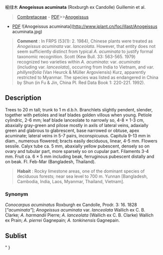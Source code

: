 榆绿木 **Anogeissus acuminata** (Roxburgh ex Candolle) Guillemin et al.

> [Combretaceae](http://www.iplant.cn/info/Combretaceae?t=foc) - [PDF](http://www.iplant.cn/foc/pdf/Combretaceae.pdf)>>[Anogeissus](http://www.iplant.cn/info/Anogeissus?t=foc)
 - [PDF](http://www.iplant.cn/foc/pdf/Anogeissus.pdf)
![Anogeissus acuminata](http://www.iplant.cn/foc/illast/Anogeissus acuminata.jpg)

> **Comment** : 
> In FRPS (53(1): 2. 1984), Chinese plants were treated as *Anogeissus acuminata* var. *lanceolata*. However, that entity does not seem sufficiently distinct from typical *A. acuminata* to justify formal taxonomic recognition. Scott (Kew Bull. 33: 563-565. 1979) recognized two varieties within *A. acuminata*: var. *acuminata* (including var. *lanceolata*), occurring from India to Vietnam, and var. *phillyreifolia* (Van Heurck & Müller Argoviensis) Kurz, apparently restricted to Myanmar. The species was listed as endangered in China by Shun (in Fu & Jin, China Pl. Red Data Book 1: 220-221. 1992).

## Description

Trees to 20 m tall; trunk to 1 m d.b.h. Branchlets slightly pendent, slender, together with petioles and leaf blades golden villous when young. Petiole cylindric, 2-6 mm; leaf blade lanceolate to narrowly so, 4-8 × 1-3 cm, abaxially gray-green and pilose mostly in axils of lateral veins, adaxially green and glabrous to glabrescent, base narrowed or obtuse, apex acuminate; lateral veins in 5-7 pairs, inconspicuous. Capitula 9-13 mm in diam., numerous flowered; bracts easily deciduous, linear, 4-5 mm. Flowers sessile. Calyx tube ca. 5 mm, abaxially yellow pubescent, densely so on ovary and tubular part, more sparsely so on cupular part. Filaments 3-4 mm. Fruit ca. 6 × 5 mm including beak, ferruginous pubescent distally and on beak. Fl. Feb-Mar (Bangladesh, Thailand).

> **Habait** : 
> Rocky limestone areas, one of the dominant species of deciduous forests; near sea level to 700 m. Yunnan [Bangladesh, Cambodia, India, Laos, Myanmar, Thailand, Vietnam].

### Synonym
*Conocarpus acuminatus* Roxburgh ex Candolle, Prodr. 3: 16. 1828 [*\"acuminata\"*]; *Anogeissus acuminata* var. *lanceolata* Wallich ex C. B. Clarke; *A. harmandii* Pierre; *A. lanceolata* (Wallich ex C. B. Clarke) Wallich ex Prain; *A. pierrei* Gagnepain; *A. tonkinensis* Gagnepain.

## Sublist
"
}